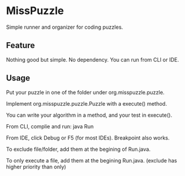 # MissPuzzle

Simple runner and organizer for coding puzzles.

## Feature
Nothing good but simple. No dependency. You can run from CLI or IDE.

## Usage
Put your puzzle in one of the folder under org.misspuzzle.puzzle.

Implement org.misspuzzle.puzzle.Puzzle with a execute() method.

You can write your algorithm in a method, and your test in execute().

From CLI, complie and run: java Run

From IDE, click Debug or F5 (for most IDEs). Breakpoint also works.

To exclude file/folder, add them at the begining of Run.java.

To only execute a file, add them at the begining Run.java. (exclude has higher priority than only)
